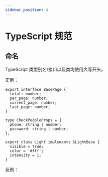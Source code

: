 ```yaml
---
sidebar_position: 4
---
```


# TypeScript 规范

## 命名

TypeScript 类型别名/接口以及类均使用大写开头。

正例：

```tsx
export interface BasePage {
  total: number;
  per_page: number;
  current_page: number;
  last_page: number;
}

type CheckPeopleProps = {
  phone: string | number;
  password: string | number;
};

export class Light implements SLightBase {
  visible = true;
  color = '#fff';
  intensity = 1;
}
```

反例：
